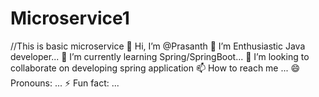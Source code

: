 # Microservice1
//This is basic microservice
👋 Hi, I’m @Prasanth
👀 I’m Enthusiastic Java developer...
🌱 I’m currently learning Spring/SpringBoot...
💞️ I’m looking to collaborate on developing spring application
📫 How to reach me ...
😄 Pronouns: ...
⚡ Fun fact: ...
